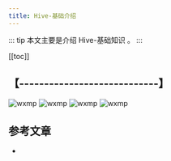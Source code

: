 ```yaml
---
title: Hive-基础介绍
---
```


::: tip
本文主要是介绍 Hive-基础知识 。
:::

[[toc]]

## 【----------------------------】
<img class= "zoom-custom-imgs" :src="$withBase('/assets/img/dc/intro/intro-1.png')" alt="wxmp">
<img class= "zoom-custom-imgs" :src="$withBase('/assets/img/dc/intro/intro-1.png')" alt="wxmp">

<img class= "zoom-custom-imgs" :src="$withBase('/assets/img/dc/intro/intro-1.png')" alt="wxmp">
<img class= "zoom-custom-imgs" :src="$withBase('/assets/img/dc/intro/intro-1.png')" alt="wxmp">



## 参考文章
* 